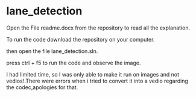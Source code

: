 # lane_detection
Open the File readme.docx from the repository to read all the explanation.



To run the code download the repository on your computer.

then open the file lane_detection.sln.

press ctrl + f5 to run the code and observe the image.

I had limited time, so I was only able to make it run on images and not vedios!.There were errors when i tried to convert it into a vedio regarding the codec,apologies for that.
